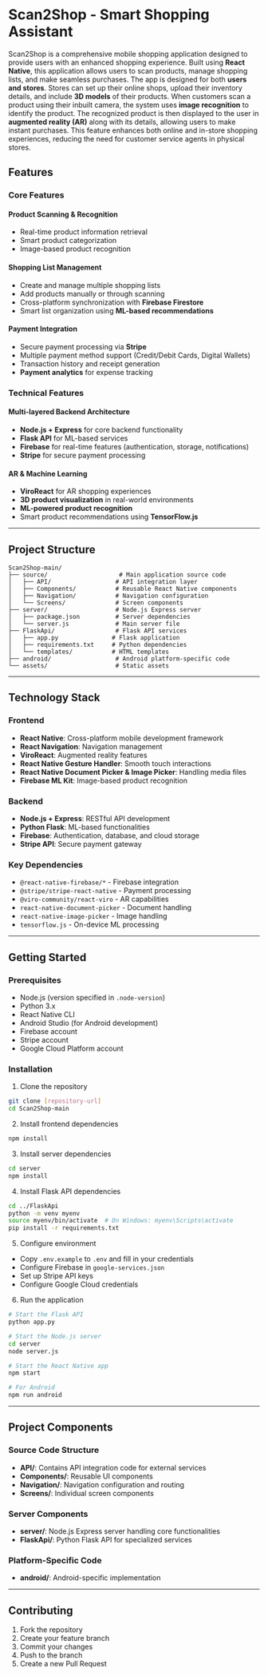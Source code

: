 # Scan2Shop - Smart Shopping Assistant

Scan2Shop is a comprehensive mobile shopping application designed to provide users with an enhanced shopping experience. Built using **React Native**, this application allows users to scan products, manage shopping lists, and make seamless purchases. The app is designed for both **users and stores**. Stores can set up their online shops, upload their inventory details, and include **3D models** of their products. When customers scan a product using their inbuilt camera, the system uses **image recognition** to identify the product. The recognized product is then displayed to the user in **augmented reality (AR)** along with its details, allowing users to make instant purchases. This feature enhances both online and in-store shopping experiences, reducing the need for customer service agents in physical stores.

## Features

### Core Features

#### Product Scanning & Recognition
- Real-time product information retrieval
- Smart product categorization
- Image-based product recognition 

#### Shopping List Management
- Create and manage multiple shopping lists
- Add products manually or through scanning
- Cross-platform synchronization with **Firebase Firestore**
- Smart list organization using **ML-based recommendations**

#### Payment Integration
- Secure payment processing via **Stripe**
- Multiple payment method support (Credit/Debit Cards, Digital Wallets)
- Transaction history and receipt generation
- **Payment analytics** for expense tracking

### Technical Features

#### Multi-layered Backend Architecture
- **Node.js + Express** for core backend functionality
- **Flask API** for ML-based services
- **Firebase** for real-time features (authentication, storage, notifications)
- **Stripe** for secure payment processing

#### AR & Machine Learning
- **ViroReact** for AR shopping experiences
- **3D product visualization** in real-world environments
- **ML-powered product recognition**
- Smart product recommendations using **TensorFlow.js**

---

## Project Structure

```
Scan2Shop-main/
├── source/                    # Main application source code
│   ├── API/                  # API integration layer
│   ├── Components/           # Reusable React Native components
│   ├── Navigation/           # Navigation configuration
│   └── Screens/              # Screen components
├── server/                   # Node.js Express server
│   ├── package.json          # Server dependencies
│   └── server.js             # Main server file
├── FlaskApi/                 # Flask API services
│   ├── app.py               # Flask application
│   ├── requirements.txt     # Python dependencies
│   └── templates/           # HTML templates
├── android/                  # Android platform-specific code
└── assets/                   # Static assets
```

---

## Technology Stack

### Frontend
- **React Native**: Cross-platform mobile development framework
- **React Navigation**: Navigation management
- **ViroReact**: Augmented reality features
- **React Native Gesture Handler**: Smooth touch interactions
- **React Native Document Picker & Image Picker**: Handling media files
- **Firebase ML Kit**: Image-based product recognition

### Backend
- **Node.js + Express**: RESTful API development
- **Python Flask**: ML-based functionalities
- **Firebase**: Authentication, database, and cloud storage
- **Stripe API**: Secure payment gateway

### Key Dependencies
- `@react-native-firebase/*` - Firebase integration
- `@stripe/stripe-react-native` - Payment processing
- `@viro-community/react-viro` - AR capabilities
- `react-native-document-picker` - Document handling
- `react-native-image-picker` - Image handling
- `tensorflow.js` - On-device ML processing

---

## Getting Started

### Prerequisites
- Node.js (version specified in `.node-version`)
- Python 3.x
- React Native CLI
- Android Studio (for Android development)
- Firebase account
- Stripe account
- Google Cloud Platform account

### Installation

1. Clone the repository
```bash
git clone [repository-url]
cd Scan2Shop-main
```

2. Install frontend dependencies
```bash
npm install
```

3. Install server dependencies
```bash
cd server
npm install
```

4. Install Flask API dependencies
```bash
cd ../FlaskApi
python -m venv myenv
source myenv/bin/activate  # On Windows: myenv\Scripts\activate
pip install -r requirements.txt
```

5. Configure environment
- Copy `.env.example` to `.env` and fill in your credentials
- Configure Firebase in `google-services.json`
- Set up Stripe API keys
- Configure Google Cloud credentials

6. Run the application
```bash
# Start the Flask API
python app.py

# Start the Node.js server
cd server
node server.js

# Start the React Native app
npm start

# For Android
npm run android
```

---

## Project Components

### Source Code Structure
- **API/**: Contains API integration code for external services
- **Components/**: Reusable UI components
- **Navigation/**: Navigation configuration and routing
- **Screens/**: Individual screen components

### Server Components
- **server/**: Node.js Express server handling core functionalities
- **FlaskApi/**: Python Flask API for specialized services

### Platform-Specific Code
- **android/**: Android-specific implementation

---

## Contributing

1. Fork the repository
2. Create your feature branch
3. Commit your changes
4. Push to the branch
5. Create a new Pull Request

